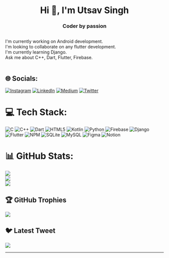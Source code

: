 <h1 align="center">Hi 👋, I'm Utsav Singh</h1>
<h3 align="center">Coder by passion</h3>

##
I'm currently working on Android development.<br>I'm looking to collaborate on any flutter development.<br>I'm currently learning Django.<br>Ask me about C++, Dart, Flutter, Firebase.<br><br>


## 🌐 Socials:
[![Instagram](https://img.shields.io/badge/Instagram-%23E4405F.svg?logo=Instagram&logoColor=white)](https://instagram.com/azutsavv) [![LinkedIn](https://img.shields.io/badge/LinkedIn-%230077B5.svg?logo=linkedin&logoColor=white)](https://linkedin.com/in/utsav-singh-1206ba226) [![Medium](https://img.shields.io/badge/Medium-12100E?logo=medium&logoColor=white)](https://medium.com/@@azutsavv) [![Twitter](https://img.shields.io/badge/Twitter-%231DA1F2.svg?logo=Twitter&logoColor=white)](https://twitter.com/azutsavv) 

# 💻 Tech Stack:
![C](https://img.shields.io/badge/c-%2300599C.svg?style=plastic&logo=c&logoColor=white) ![C++](https://img.shields.io/badge/c++-%2300599C.svg?style=plastic&logo=c%2B%2B&logoColor=white) ![Dart](https://img.shields.io/badge/dart-%230175C2.svg?style=plastic&logo=dart&logoColor=white) ![HTML5](https://img.shields.io/badge/html5-%23E34F26.svg?style=plastic&logo=html5&logoColor=white) ![Kotlin](https://img.shields.io/badge/kotlin-%230095D5.svg?style=plastic&logo=kotlin&logoColor=white) ![Python](https://img.shields.io/badge/python-3670A0?style=plastic&logo=python&logoColor=ffdd54) ![Firebase](https://img.shields.io/badge/firebase-%23039BE5.svg?style=plastic&logo=firebase) ![Django](https://img.shields.io/badge/django-%23092E20.svg?style=plastic&logo=django&logoColor=white) ![Flutter](https://img.shields.io/badge/Flutter-%2302569B.svg?style=plastic&logo=Flutter&logoColor=white) ![NPM](https://img.shields.io/badge/NPM-%23000000.svg?style=plastic&logo=npm&logoColor=white) ![SQLite](https://img.shields.io/badge/sqlite-%2307405e.svg?style=plastic&logo=sqlite&logoColor=white) ![MySQL](https://img.shields.io/badge/mysql-%2300f.svg?style=plastic&logo=mysql&logoColor=white) 	![Figma](https://img.shields.io/badge/figma-%23F24E1E.svg?style=plastic&logo=figma&logoColor=white) ![Notion](https://img.shields.io/badge/Notion-%23000000.svg?style=plastic&logo=notion&logoColor=white)
# 📊 GitHub Stats:
![](https://github-readme-stats.vercel.app/api?username=azutsavv&theme=merko&hide_border=false&include_all_commits=true&count_private=true)<br/>
![](https://github-readme-streak-stats.herokuapp.com/?user=azutsavv&theme=merko&hide_border=false)<br/>
![](https://github-readme-stats.vercel.app/api/top-langs/?username=azutsavv&theme=merko&hide_border=false&include_all_commits=true&count_private=true&layout=compact)

## 🏆 GitHub Trophies
![](https://github-profile-trophy.vercel.app/?username=azutsavv&theme=radical&no-frame=true&no-bg=false&margin-w=4)

## 🐦 Latest Tweet
[![](https://gtce.itsvg.in/api?username=azutsavv)](https://github.com/VishwaGauravIn/github-twitter-card-embed)

---


<!-- Proudly created with GPRM ( https://gprm.itsvg.in ) -->
